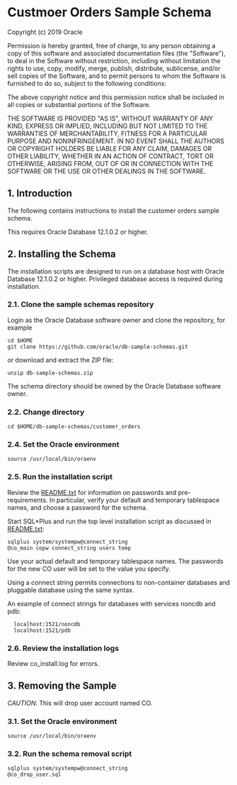 # Custmoer Orders Sample Schema 

Copyright (c) 2019 Oracle

Permission is hereby granted, free of charge, to any person obtaining
a copy of this software and associated documentation files (the
"Software"), to deal in the Software without restriction, including
without limitation the rights to use, copy, modify, merge, publish,
distribute, sublicense, and/or sell copies of the Software, and to
permit persons to whom the Software is furnished to do so, subject to
the following conditions:

The above copyright notice and this permission notice shall be
included in all copies or substantial portions of the Software.

THE SOFTWARE IS PROVIDED "AS IS", WITHOUT WARRANTY OF ANY KIND,
EXPRESS OR IMPLIED, INCLUDING BUT NOT LIMITED TO THE WARRANTIES OF
MERCHANTABILITY, FITNESS FOR A PARTICULAR PURPOSE AND
NONINFRINGEMENT. IN NO EVENT SHALL THE AUTHORS OR COPYRIGHT HOLDERS BE
LIABLE FOR ANY CLAIM, DAMAGES OR OTHER LIABILITY, WHETHER IN AN ACTION
OF CONTRACT, TORT OR OTHERWISE, ARISING FROM, OUT OF OR IN CONNECTION
WITH THE SOFTWARE OR THE USE OR OTHER DEALINGS IN THE SOFTWARE.

## 1. Introduction

The following contains instructions to install the customer orders sample schema. 

This requires Oracle Database 12.1.0.2 or higher.

## 2. Installing the Schema

The installation scripts are designed to run on a database host with
Oracle Database 12.1.0.2 or higher. Privileged database access is required
during installation.

### 2.1. Clone the sample schemas repository

Login as the Oracle Database software owner and clone the repository, for example

```shell
cd $HOME
git clone https://github.com/oracle/db-sample-schemas.git
```

or download and extract the ZIP file:

```shell
unzip db-sample-schemas.zip
```

The schema directory should be owned by the Oracle Database software owner.

### 2.2. Change directory

```shell
cd $HOME/db-sample-schemas/customer_orders
```

### 2.4. Set the Oracle environment

```shell
source /usr/local/bin/oraenv
```

### 2.5.  Run the installation script

Review the [README.txt](#README.txt) for information on passwords and
pre-requirements. In particular, verify your default and temporary
tablespace names, and choose a password for the schema.

Start SQL*Plus and run the top level installation script as
discussed in [README.txt](#README.txt):

```shell
sqlplus system/systempw@connect_string
@co_main copw connect_string users temp 
```

Use your actual default and temporary tablespace names.  The passwords 
for the new CO user will be set to the value you specify.

Using a connect string permits connections to non-container databases and 
pluggable database using the same syntax.

An example of connect strings for databases with services noncdb and pdb:
```
  localhost:1521/noncdb
  localhost:1521/pdb
```

### 2.6. Review the installation logs

Review co_install.log for errors.

## 3. Removing the Sample

*CAUTION*: This will drop user account named CO.

### 3.1. Set the Oracle environment

```shell
source /usr/local/bin/oraenv
```

### 3.2. Run the schema removal script

```shell
sqlplus system/systempw@connect_string
@co_drop_user.sql
```